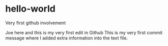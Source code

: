 # hello-world
Very first github involvement

Joe here and this is my very first edit in Github
This is my very first commit message where I added extra information into the text file. 
